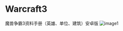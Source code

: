 # Warcraft3
魔兽争霸3资料手册（英雄、单位、建筑）安卓版
![image1](http://ww4.sinaimg.cn/bmiddle/7c6ed26egw1erlhavtn9cj20a30jw403.jpg)
